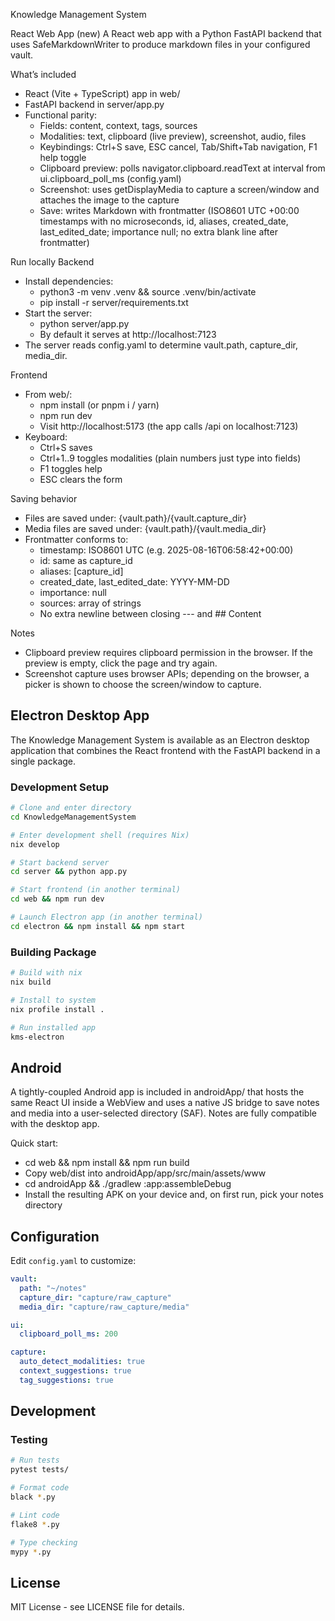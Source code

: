 Knowledge Management System

React Web App (new)
A React web app with a Python FastAPI backend that uses SafeMarkdownWriter to produce markdown files in your configured vault.

What’s included

- React (Vite + TypeScript) app in web/
- FastAPI backend in server/app.py
- Functional parity:
  - Fields: content, context, tags, sources
  - Modalities: text, clipboard (live preview), screenshot, audio, files
  - Keybindings: Ctrl+S save, ESC cancel, Tab/Shift+Tab navigation, F1 help toggle
  - Clipboard preview: polls navigator.clipboard.readText at interval from ui.clipboard_poll_ms (config.yaml)
  - Screenshot: uses getDisplayMedia to capture a screen/window and attaches the image to the capture
  - Save: writes Markdown with frontmatter (ISO8601 UTC +00:00 timestamps with no microseconds, id, aliases, created_date, last_edited_date; importance null; no extra blank line after frontmatter)

Run locally
Backend

- Install dependencies:
  - python3 -m venv .venv && source .venv/bin/activate
  - pip install -r server/requirements.txt
- Start the server:
  - python server/app.py
  - By default it serves at http://localhost:7123
- The server reads config.yaml to determine vault.path, capture_dir, media_dir.

Frontend

- From web/:
  - npm install (or pnpm i / yarn)
  - npm run dev
  - Visit http://localhost:5173 (the app calls /api on localhost:7123)
- Keyboard:
  - Ctrl+S saves
  - Ctrl+1..9 toggles modalities (plain numbers just type into fields)
  - F1 toggles help
  - ESC clears the form

Saving behavior

- Files are saved under: {vault.path}/{vault.capture_dir}
- Media files are saved under: {vault.path}/{vault.media_dir}
- Frontmatter conforms to:
  - timestamp: ISO8601 UTC (e.g. 2025-08-16T06:58:42+00:00)
  - id: same as capture_id
  - aliases: [capture_id]
  - created_date, last_edited_date: YYYY-MM-DD
  - importance: null
  - sources: array of strings
  - No extra newline between closing --- and ## Content

Notes

- Clipboard preview requires clipboard permission in the browser. If the preview is empty, click the page and try again.
- Screenshot capture uses browser APIs; depending on the browser, a picker is shown to choose the screen/window to capture.

## Electron Desktop App

The Knowledge Management System is available as an Electron desktop application that combines the React frontend with the FastAPI backend in a single package.

### Development Setup

```bash
# Clone and enter directory
cd KnowledgeManagementSystem

# Enter development shell (requires Nix)
nix develop

# Start backend server
cd server && python app.py

# Start frontend (in another terminal)
cd web && npm run dev

# Launch Electron app (in another terminal)
cd electron && npm install && npm start
```

### Building Package

```bash
# Build with nix
nix build

# Install to system
nix profile install .

# Run installed app
kms-electron
```

## Android

A tightly-coupled Android app is included in androidApp/ that hosts the same React UI inside a WebView and uses a native JS bridge to save notes and media into a user-selected directory (SAF). Notes are fully compatible with the desktop app.

Quick start:
- cd web && npm install && npm run build
- Copy web/dist into androidApp/app/src/main/assets/www
- cd androidApp && ./gradlew :app:assembleDebug
- Install the resulting APK on your device and, on first run, pick your notes directory

## Configuration

Edit `config.yaml` to customize:

```yaml
vault:
  path: "~/notes"
  capture_dir: "capture/raw_capture"
  media_dir: "capture/raw_capture/media"

ui:
  clipboard_poll_ms: 200

capture:
  auto_detect_modalities: true
  context_suggestions: true
  tag_suggestions: true
```

## Development

### Testing

```bash
# Run tests
pytest tests/

# Format code
black *.py

# Lint code
flake8 *.py

# Type checking
mypy *.py
```

## License

MIT License - see LICENSE file for details.
